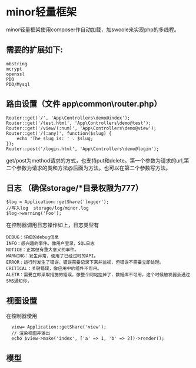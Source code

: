 # minor轻量框架

minor轻量框架使用composer作自动加载，加swoole来实现php的多线程。
   
## 需要的扩展如下:
   
    mbstring
    mcrypt
    openssl
    PDO
    PDO/Mysql
    
## 路由设置（文件 app\common\router.php）

    Router::get('/', 'App\Controllers\demo@index');
    Router::get('/test.html', 'App\Controllers\demo@test');
    Router::get('/view/(:num)', 'App\Controllers\demo@view');
    Router::get('/(:any)', function($slug) {
    	echo 'The slug is: ' . $slug;
    });
    Router::post('/login.html', 'App\Controllers\demo@login');
    
get/post为method请求的方式，也支持put和delete。第一个参数为请求的url,第二个参数为请求的类和方法@后面为方法。也可以在第二个参数写方法。

## 日志 （确保storage/*目录权限为777）

    $log = Application::getShare('logger');
    //写入log  storage/log/minor.log
    $log->warning('Foo');

在控制器调用日志操作如上，日志类型有    
    
    DEBUG：详细的debug信息
    INFO：感兴趣的事件。像用户登录，SQL日志
    NOTICE：正常但有重大意义的事件。
    WARNING：发生异常，使用了已经过时的API。
    ERROR：运行时发生了错误，错误需要记录下来并监视，但错误不需要立即处理。
    CRITICAL：关键错误，像应用中的组件不可用。
    ALETR：需要立即采取措施的错误，像整个网站挂掉了，数据库不可用。这个时候触发器会通过SMS通知你，

   
## 视图设置

在控制器使用
    
      view= Application::getShare('view');
      // 渲染视图并输出
      echo $view->make('index', ['a' => 1, 'b' => 2])->render();


## 模型
    
